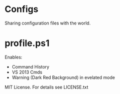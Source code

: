 Configs
=======

Sharing configuration files with the world.

profile.ps1
=======
Enables:
- Command History
- VS 2013 Cmds
- Warning (Dark Red Background) in evelated mode

MIT License. For details see LICENSE.txt